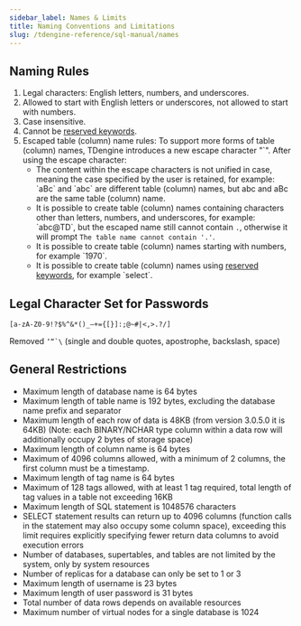 ```yaml
---
sidebar_label: Names & Limits
title: Naming Conventions and Limitations
slug: /tdengine-reference/sql-manual/names
---
```


## Naming Rules

1. Legal characters: English letters, numbers, and underscores.
1. Allowed to start with English letters or underscores, not allowed to start with numbers.
1. Case insensitive.
1. Cannot be [reserved keywords](./20-keywords.md).
1. Escaped table (column) name rules:
   To support more forms of table (column) names, TDengine introduces a new escape character "`". After using the escape character:
   - The content within the escape characters is not unified in case, meaning the case specified by the user is retained, for example: \`aBc\` and \`abc\` are different table (column) names, but abc and aBc are the same table (column) name.
   - It is possible to create table (column) names containing characters other than letters, numbers, and underscores, for example: \`abc@TD\`, but the escaped name still cannot contain `.`, otherwise it will prompt `The table name cannot contain '.'`.
   - It is possible to create table (column) names starting with numbers, for example \`1970\`.
   - It is possible to create table (column) names using [reserved keywords](./20-keywords.md), for example \`select\`.

## Legal Character Set for Passwords

`[a-zA-Z0-9!?$%^&*()_–+={[}]:;@~#|<,>.?/]`

Removed `` ‘“`\ `` (single and double quotes, apostrophe, backslash, space)

## General Restrictions

- Maximum length of database name is 64 bytes
- Maximum length of table name is 192 bytes, excluding the database name prefix and separator
- Maximum length of each row of data is 48KB (from version 3.0.5.0 it is 64KB) (Note: each BINARY/NCHAR type column within a data row will additionally occupy 2 bytes of storage space)
- Maximum length of column name is 64 bytes
- Maximum of 4096 columns allowed, with a minimum of 2 columns, the first column must be a timestamp.
- Maximum length of tag name is 64 bytes
- Maximum of 128 tags allowed, with at least 1 tag required, total length of tag values in a table not exceeding 16KB
- Maximum length of SQL statement is 1048576 characters
- SELECT statement results can return up to 4096 columns (function calls in the statement may also occupy some column space), exceeding this limit requires explicitly specifying fewer return data columns to avoid execution errors
- Number of databases, supertables, and tables are not limited by the system, only by system resources
- Number of replicas for a database can only be set to 1 or 3
- Maximum length of username is 23 bytes
- Maximum length of user password is 31 bytes
- Total number of data rows depends on available resources
- Maximum number of virtual nodes for a single database is 1024
